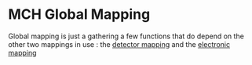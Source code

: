 <!-- doxy
\page refDetectorsMUONMCHGlobalMapping Global Mapping
/doxy -->

# MCH Global Mapping

Global mapping is just a gathering a few functions that do depend on the other two mappings in use : the [detector mapping](/Detectors/MUON/MCH/Mapping/Interface/include/MCHMappingInterface/Segmentation.h) and the [electronic mapping](/Detectors/MUON/MCH/Raw/ElecMap/include/MCHRawElecMap/Mapper.h)
